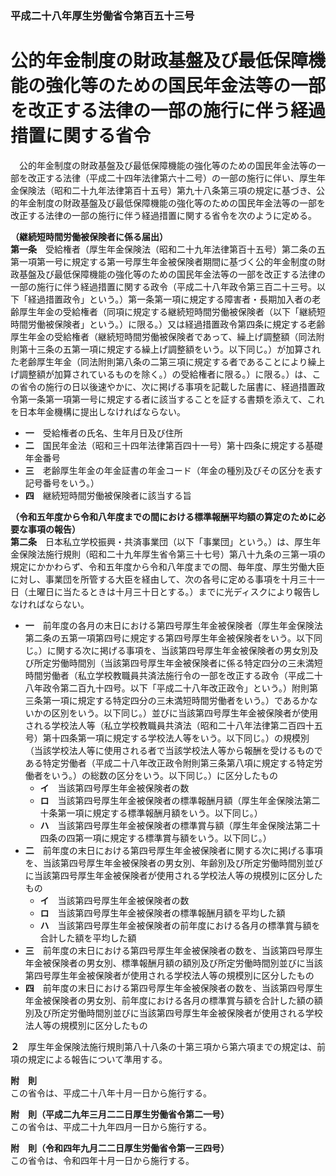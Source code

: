 ### 平成二十八年厚生労働省令第百五十三号  
# 公的年金制度の財政基盤及び最低保障機能の強化等のための国民年金法等の一部を改正する法律の一部の施行に伴う経過措置に関する省令  
　公的年金制度の財政基盤及び最低保障機能の強化等のための国民年金法等の一部を改正する法律（平成二十四年法律第六十二号）の一部の施行に伴い、厚生年金保険法（昭和二十九年法律第百十五号）第九十八条第三項の規定に基づき、公的年金制度の財政基盤及び最低保障機能の強化等のための国民年金法等の一部を改正する法律の一部の施行に伴う経過措置に関する省令を次のように定める。  
  
**（継続短時間労働被保険者に係る届出）**  
**第一条**　受給権者（厚生年金保険法（昭和二十九年法律第百十五号）第二条の五第一項第一号に規定する第一号厚生年金被保険者期間に基づく公的年金制度の財政基盤及び最低保障機能の強化等のための国民年金法等の一部を改正する法律の一部の施行に伴う経過措置に関する政令（平成二十八年政令第三百二十三号。以下「経過措置政令」という。）第一条第一項に規定する障害者・長期加入者の老齢厚生年金の受給権者（同項に規定する継続短時間労働被保険者（以下「継続短時間労働被保険者」という。）に限る。）又は経過措置政令第四条に規定する老齢厚生年金の受給権者（継続短時間労働被保険者であって、繰上げ調整額（同法附則第十三条の五第一項に規定する繰上げ調整額をいう。以下同じ。）が加算された老齢厚生年金（同法附則第八条の二第三項に規定する者であることにより繰上げ調整額が加算されているものを除く。）の受給権者に限る。）に限る。）は、この省令の施行の日以後速やかに、次に掲げる事項を記載した届書に、経過措置政令第一条第一項第一号に規定する者に該当することを証する書類を添えて、これを日本年金機構に提出しなければならない。  
* **一**　受給権者の氏名、生年月日及び住所  
* **二**　国民年金法（昭和三十四年法律第百四十一号）第十四条に規定する基礎年金番号  
* **三**　老齢厚生年金の年金証書の年金コード（年金の種別及びその区分を表す記号番号をいう。）  
* **四**　継続短時間労働被保険者に該当する旨  
  
**（令和五年度から令和八年度までの間における標準報酬平均額の算定のために必要な事項の報告）**  
**第二条**　日本私立学校振興・共済事業団（以下「事業団」という。）は、厚生年金保険法施行規則（昭和二十九年厚生省令第三十七号）第八十九条の三第一項の規定にかかわらず、令和五年度から令和八年度までの間、毎年度、厚生労働大臣に対し、事業団を所管する大臣を経由して、次の各号に定める事項を十月三十一日（土曜日に当たるときは十月三十日とする。）までに光ディスクにより報告しなければならない。  
* **一**　前年度の各月の末日における第四号厚生年金被保険者（厚生年金保険法第二条の五第一項第四号に規定する第四号厚生年金被保険者をいう。以下同じ。）に関する次に掲げる事項を、当該第四号厚生年金被保険者の男女別及び所定労働時間別（当該第四号厚生年金被保険者に係る特定四分の三未満短時間労働者（私立学校教職員共済法施行令の一部を改正する政令（平成二十八年政令第二百九十四号。以下「平成二十八年改正政令」という。）附則第三条第一項に規定する特定四分の三未満短時間労働者をいう。）であるかないかの区別をいう。以下同じ。）並びに当該第四号厚生年金被保険者が使用される学校法人等（私立学校教職員共済法（昭和二十八年法律第二百四十五号）第十四条第一項に規定する学校法人等をいう。以下同じ。）の規模別（当該学校法人等に使用される者で当該学校法人等から報酬を受けるものである特定労働者（平成二十八年改正政令附則第三条第八項に規定する特定労働者をいう。）の総数の区分をいう。以下同じ。）に区分したもの  
	* **イ**　当該第四号厚生年金被保険者の数  
	* **ロ**　当該第四号厚生年金被保険者の標準報酬月額（厚生年金保険法第二十条第一項に規定する標準報酬月額をいう。以下同じ。）  
	* **ハ**　当該第四号厚生年金被保険者の標準賞与額（厚生年金保険法第二十四条の四第一項に規定する標準賞与額をいう。以下同じ。）  
* **二**　前年度の末日における第四号厚生年金被保険者に関する次に掲げる事項を、当該第四号厚生年金被保険者の男女別、年齢別及び所定労働時間別並びに当該第四号厚生年金被保険者が使用される学校法人等の規模別に区分したもの  
	* **イ**　当該第四号厚生年金被保険者の数  
	* **ロ**　当該第四号厚生年金被保険者の標準報酬月額を平均した額  
	* **ハ**　当該第四号厚生年金被保険者の前年度における各月の標準賞与額を合計した額を平均した額  
* **三**　前年度の末日における第四号厚生年金被保険者の数を、当該第四号厚生年金被保険者の男女別、標準報酬月額の額別及び所定労働時間別並びに当該第四号厚生年金被保険者が使用される学校法人等の規模別に区分したもの  
* **四**　前年度の末日における第四号厚生年金被保険者の数を、当該第四号厚生年金被保険者の男女別、前年度における各月の標準賞与額を合計した額の額別及び所定労働時間別並びに当該第四号厚生年金被保険者が使用される学校法人等の規模別に区分したもの  
  
**２**　厚生年金保険法施行規則第八十八条の十第三項から第六項までの規定は、前項の規定による報告について準用する。  
  
**附　則**  
この省令は、平成二十八年十月一日から施行する。  
  
**附　則（平成二九年三月二二日厚生労働省令第二一号）**  
この省令は、平成二十九年四月一日から施行する。  
  
**附　則（令和四年九月二二日厚生労働省令第一三四号）**  
この省令は、令和四年十月一日から施行する。  
  
